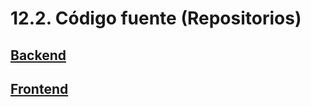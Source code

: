 # 12.2. Código fuente (Repositorios)

## [Backend](../../G2-App-Web/Backend)

## [Frontend](../../G2-App-Web/Frontend)
